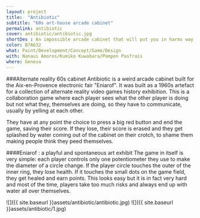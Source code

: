```yaml
---
layout: project
title:  "Antibiotic"
subtitle: "60s art-house arcade cabinet"
permalink: antibiotic
cover: antibiotic/antibiotic.jpg
shortDes : An impossible arcade cabinet that will put you in harms way.
color: B7A632
what: Paint/Development/Concept/Game/Design
with: Nanaui Amoros/Kumiko Kuwabara/Pompon Pasfrais
where: Geneva
---
```


###Alternate reality 60s cabinet
Antibiotic is a weird arcade cabinet built for the Aix-en-Provence electronic fair "Eniarof". It was built as a 1960s artefact for a collection of alternate reality video games history exhibition. This is a collaboration game where each player sees what the other player is doing but not what they, themselves are doing, so they have to communicate, usually by yelling at each other.

They have at any point the choice to press a big red button and end the game, saving their score. If they lose, their score is erased and they get splashed by water coming out of the cabinet on their crotch, to shame them making people think they peed themselves.

####Eniarof : a playful and spontaneous art exhibit
The game in itself is very simple: each player controls only one potentiometer they use to make the diameter of a circle change. If the player circle touches the outer of the inner ring, they lose health. If it touches the small dots on the game field, they get healed and earn points. This looks easy but it is in fact very hard and most of the time, players take too much risks and always end up with water all over themselves.

![]({{ site.baseurl }}assets/antibiotic/antibiotic.jpg)
![]({{ site.baseurl }}assets/antibiotic/1.jpg)
